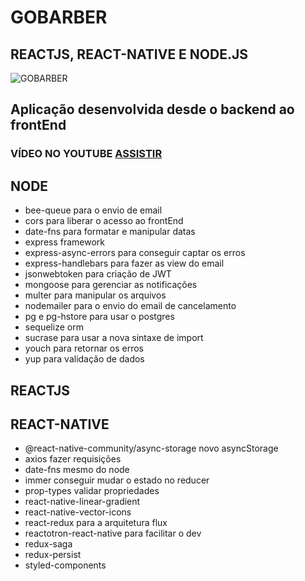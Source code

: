 # GOBARBER

## REACTJS, REACT-NATIVE E NODE.JS
![GOBARBER](https://user-images.githubusercontent.com/28990749/71473973-164f8f80-27b8-11ea-954c-e7f777f9d896.png)

## **Aplicação desenvolvida desde o backend ao frontEnd**
### VÍDEO NO YOUTUBE [ASSISTIR](https://www.youtube.com/watch?v=b5KSBVBwP24&t=6s)
## NODE
  - bee-queue para o envio de email
  - cors para liberar o acesso ao frontEnd
  - date-fns para formatar e manipular datas
  - express framework
  - express-async-errors para conseguir captar os erros
  - express-handlebars para fazer as view do email
  - jsonwebtoken para criação de JWT
  - mongoose para gerenciar as notificações
  - multer para manipular os arquivos
  - nodemailer para o envio do email de cancelamento
  - pg e pg-hstore para usar o postgres 
  - sequelize orm
  - sucrase para usar a nova sintaxe de import
  - youch para retornar os erros 
  - yup para validação de dados
## REACTJS
  
## REACT-NATIVE
  - @react-native-community/async-storage novo asyncStorage 
  - axios fazer requisições 
  - date-fns mesmo do node
  - immer conseguir mudar o estado no reducer
  - prop-types validar propriedades 
  - react-native-linear-gradient
  - react-native-vector-icons
  - react-redux para a arquitetura flux
  - reactotron-react-native para facilitar o dev
  - redux-saga
  - redux-persist
  - styled-components 
